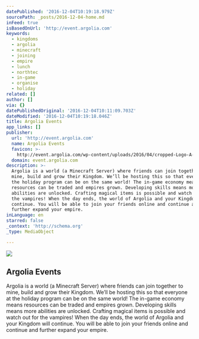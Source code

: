 ```yaml
---
datePublished: '2016-12-04T10:19:18.979Z'
sourcePath: _posts/2016-12-04-home.md
inFeed: true
isBasedOnUrl: 'http://event.argolia.com'
keywords:
  - kingdoms
  - argolia
  - minecraft
  - joining
  - empire
  - lunch
  - northtec
  - in-game
  - organise
  - holiday
related: []
author: []
via: {}
datePublishedOriginal: '2016-12-04T10:11:09.703Z'
dateModified: '2016-12-04T10:19:18.046Z'
title: Argolia Events
app_links: []
publisher:
  url: 'http://event.argolia.com'
  name: Argolia Events
  favicon: >-
    http://event.argolia.com/wp-content/uploads/2016/04/cropped-Logo-A-dbg-md-192x192.png
  domain: event.argolia.com
description: >-
  Argolia is a world (a Minecraft Server) where friends can join together to
  mine, build and grow their Kingdom. We’ll be hosting this so that everyone at
  the holiday program can be on the same world! The in-game economy means
  resources can be traded and empires grown. Developing skills means more
  abilities are unlocked. Crafting magical items is possible and watch out for
  the vampires! When the day ends, the world of Argolia and your Kingdom will
  continue. You will be able to join your friends online and continue and
  further expand your empire.
inLanguage: en
starred: false
_context: 'http://schema.org'
_type: MediaObject

---
```

<article style=""><img src="https://imgflo.herokuapp.com/graph/2b2431f8e7ba7b0/b08669a635d0500c43671140f09c4745/croprotate.png?cropheight=1145&amp;cropwidth=4968&amp;degrees=0&amp;input=http%3A%2F%2Fflaregames.nz%2Fwp-content%2Fuploads%2F2015%2F03%2FFlareLogo_black.png&amp;x=0&amp;y=0" /><h1>Argolia Events</h1><p>Argolia is a world (a Minecraft Server) where friends can join together to mine, build and grow their Kingdom. We’ll be hosting this so that everyone at the holiday program can be on the same world! The in-game economy means resources can be traded and empires grown. Developing skills means more abilities are unlocked. Crafting magical items is possible and watch out for the vampires! When the day ends, the world of Argolia and your Kingdom will continue. You will be able to join your friends online and continue and further expand your empire.</p></article>